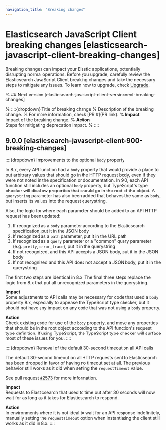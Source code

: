 ```yaml
---
navigation_title: "Breaking changes"
---
```


# Elasticsearch JavaScript Client breaking changes [elasticsearch-javascript-client-breaking-changes]

Breaking changes can impact your Elastic applications, potentially disrupting normal operations. Before you upgrade, carefully review the Elasticsearch JavaScript Client breaking changes and take the necessary steps to mitigate any issues. To learn how to upgrade, check [Upgrade](docs-content://deploy-manage/upgrade.md).

% ## Next version [elasticsearch-javascript-client-versionnext-breaking-changes]

% ::::{dropdown} Title of breaking change
% Description of the breaking change.
% For more information, check [PR #](PR link).
% **Impact**<br> Impact of the breaking change.
% **Action**<br> Steps for mitigating deprecation impact.
% ::::

## 9.0.0 [elasticsearch-javascript-client-900-breaking-changes]

::::{dropdown} Improvements to the optional `body` property

In 8.x, every API function had a `body` property that would provide a place to put arbitrary values that should go in the HTTP request body, even if they were not noted in the specification or documentation. In 9.0, each API function still includes an optional `body` property, but TypeScript's type checker will disallow properties that should go in the root of the object. A `querystring` parameter has also been added that behaves the same as `body`, but inserts its values into the request querystring.

Also, the logic for where each parameter should be added to an API HTTP request has been updated:

1. If recognized as a `body` parameter according to the Elasticsearch specification, put it in the JSON body
2. If recognized as a `path` parameter, put it in the URL path
3. If recognized as a `query` parameter or a "common" query parameter (e.g. `pretty`, `error_trace`), put it in the querystring
4. If not recognized, and this API accepts a JSON body, put it in the JSON body
5. If not recognized and this API does not accept a JSON body, put it in the querystring

The first two steps are identical in 8.x. The final three steps replace the logic from 8.x that put all unrecognized parameters in the querystring.

**Impact**<br> Some adjustments to API calls may be necessary for code that used a `body` property 8.x, especially to appease the TypeScript type checker, but it should not have any impact on any code that was not using a `body` property.

**Action**<br> Check existing code for use of the `body` property, and move any properties that should be in the root object according to the API function's request type definition. If using TypeScript, the TypeScript type checker will surface most of these issues for you.
::::

::::{dropdown} Removal of the default 30-second timeout on all API calls

The default 30-second timeout on all HTTP requests sent to Elasticsearch has been dropped in favor of having no timeout set at all. The previous behavior still works as it did when setting the `requestTimeout` value.

See pull request [#2573](https://github.com/elastic/elasticsearch-js/pull/2573) for more information.

**Impact**<br> Requests to Elasticsearch that used to time out after 30 seconds will now wait for as long as it takes for Elasticsearch to respond.

**Action**<br> In environments where it is not ideal to wait for an API response indefinitely, manually setting the `requestTimeout` option when instantiating the client still works as it did in 8.x.
::::
